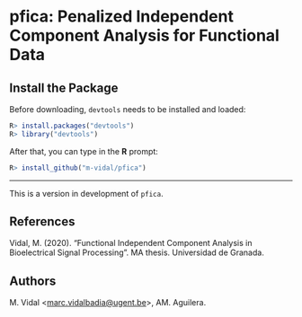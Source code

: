 # pfica: Penalized Independent Component Analysis for Functional Data
## Install the Package
Before downloading, `devtools` needs to be installed and loaded:

```R
R> install.packages("devtools")
R> library("devtools")
```

After that, you can type in the **R** prompt:

```R
R> install_github("m-vidal/pfica")
```
___

This is a version in development of `pfica`.

## References
Vidal, M. (2020). “Functional Independent Component Analysis in Bioelectrical Signal Processing”. MA thesis. Universidad de Granada.

## Authors
 M. Vidal <<marc.vidalbadia@ugent.be>>, AM. Aguilera.
